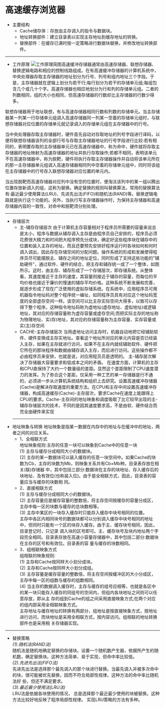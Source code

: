 # 高速缓存浏览器                                 
       
* 主要结构
  * Cache储存体：存放由主存调入的指令与数据块。
  * 地址转换部件：建立目录表以实现主存地址到缓存地址的转换。
  * 替换部件：在缓存已满时按一定策略进行数据块替换，并修改地址转换部件。
***
* 工作原理
![工作原理简图](http://a3.qpic.cn/psb?/V11SipxF4CTGfB/Uqhrl.vfWY8bF8kXgdQMBKI8zke0vNzpWndWfz3SzHc!/c/dCIBAAAAAAAA&ek=1&kp=1&pt=0&bo=fANmAXwDZgEBACc!&tl=3&vuin=1204373649&tm=1538794800&sce=60-2-2&rf=0-0)高速缓冲存储器通常由高速存储器、联想存储器、替换逻辑电路和相应的控制线路组成。在有高速缓冲存储器的计算机系统中，中央处理器存取主存储器的地址划分为行号、列号和组内地址三个字段。于是，主存储器就在逻辑上划分为若干行;每行划分为若干的存储单元组;每组包含几个或几十个字。高速存储器也相应地划分为行和列的存储单元组。二者的列数相同，组的大小也相同，但高速存储器的行数却比主存储器的行数少得多。
    
联想存储器用于地址联想，有与高速存储器相同行数和列数的存储单元。当主存储器某一列某一行存储单元组调入高速存储器同一列某一空着的存储单元组时，与联想存储器对应位置的存储单元就记录调入的存储单元组在主存储器中的行号。
      
当中央处理器存取主存储器时，硬件首先自动对存取地址的列号字段进行译码，以便将联想存储器该列的全部行号与存取主存储器地址的行号字段进行比较:若有相同的，表明要存取的主存储器单元已在高速存储器中，称为命中，硬件就将存取主存储器的地址映射为高速存储器的地址并执行存取操作;若都不相同，表明该单元不在高速存储器中，称为脱靶，硬件将执行存取主存储器操作并自动将该单元所在的那一主存储器单元组调入高速存储器相同列中空着的存储单元组中，同时将该组在主存储器中的行号存入联想存储器对应位置的单元内。

当出现脱靶而高速存储器对应列中没有空的位置时，便淘汰该列中的某一组以腾出位置存放新调入的组，这称为替换。确定替换的规则叫替换算法，常用的替换算法有:最近最少使用算法(LRU)、先进先出法(FIFO)和随机法(RAND)等。替换逻辑电路就是执行这个功能的。另外，当执行写主存储器操作时，为保持主存储器和高速存储器内容的一致性，对命中和脱靶须分别处理。
***
  * 存储层次
    * 主-辅存存储层次
    由于计算机主存容量相对于程序员所需要的容量来说总是太小，程序与数据从辅存调入主存是由程序员自己安排的，程序员必须花费很大精力和时间把大程序预先分成块，确定好这些程序块在辅存中的位置和装入主存的地址，而且还要预先安排好程序运行时各块如何和何时调入调出，因此存在存储空间的分配问题。操作系统的形成和发展使得程序员尽可能摆脱主、辅存之间的地址定位，同时形成了支持这些功能的"辅助硬件"，通过软件、硬件的结合，把主存和辅存统一成了一个整体，如图所示。这时，由主存、辅存形成了一个存储层次，即存储系统。从整体看，其速度接近于主存的速度，其容量则接近于辅存的容量，而每位的平均价格也接近于廉价的慢速的辅存平均价格。这种系统不断发展和完善，就逐步形成了现在广泛使用的虚拟存储系统。在系统中，应用程序员可用机器指令地址码对整个程序统一编址，如同程序员具有对应这个地址码宽度的全部虚存空间一样。该空间可以比主存实际空间大得多，以致可以存得下整个程序。这种指令地址码称为虚地址(虚存地址、虚拟地址)或逻辑地址，其对应的存储容量称为虚存容量或虚存空间;而把实际主存的地址称为物理地址、实(存)地址，其对应的存储容量称为主存容量、实存容量或实(主)存空间
    * CACHE-主存存储层次
    当用虚地址访问主存时，机器自动地把它经辅助软件、硬件变换成主存实地址。查看这个地址所对应的单元内容是否已经装入主存，如果在主存就进行访问，如果不在主存内就经辅助软件、硬件把它所在的那块程序和数据由辅存调入主存，而后进行访问。这些操作都不必由程序员来安排，也就是说，对应用程员员是透明的。 主-辅存层次解决了存储器大容量要求和低成本之间的矛盾。 在速度方面，计算机的主存和CPU直保持了大约一个数量级的差距。显然这个差距限制了CPU速度潜力的发挥。为了弥合这个差距，仅采用一种工艺的单一存储器是行不通的，必须进一步从计算机系统结构和组织上去研究。设置高速缓冲存储器(Cache)是解决存取速度的重要方法。在CPU和主存中间设置高速缓冲存储器，构成高速缓存(Cache)-主存层次，要求Cache在速度上能跟得上CPU的要求。Cache-主存间的地址映象和调度吸取了比它较早出现的主-辅存存储层次的技术，不同的是因其速度要求高，不是由软、硬件结合而完全由硬件来实现
    ***
  * 地址映象与转换
  地址映象是指某一数据在内存中的地址与在缓冲中的地址，两者之间的对应关系。  
    * 1、全相联方式  
        地址映象规则:主存的任意一块可以映象到Cache中的任意一块   
        (1) 主存与缓存分成相同大小的数据块。  
        (2) 主存的某一数据块可以装入缓存的任意一块空间中。如果Cache的块数为Cb，主存的块数为Mb，则映象关系共有Cb×Mb种。目录表存放在相关(联)存储器          中，其中包括三部分:数据块在主存的块地址、存入缓存后的块地址、及有效位(也称装入位)。由于是全相联方式，因此，目录表的容量应当与缓存的块数相          同。  
    * 2、直接相联方式  
    (1) 主存与缓存分成相同大小的数据块。  
    (2) 主存容量应是缓存容量的整数倍，将主存空间按缓存的容量分成区，主存中每一区的块数与缓存的总块数相等。  
    (3) 主存中某区的一块存入缓存时只能存入缓存中块号相同的位置。  
     主存中各区内相同块号的数据块都可以分别调入缓存中块号相同的地址中，但同时只能有一个区的块存入缓存。由于主、缓存块号相同，因此，目录登记时，只记录      调入块的区号即可。主、缓存块号及块内地址两个字段完全相同。目录表存放在高速小容量存储器中，其中包括二部分:数据块在主存的区号和有效位。目录表的容      量与缓存的块数相同。
    * 3、组相联映象方式  
    组相联的映象规则:  
      (1) 主存和Cache按同样大小划分成块。  
      (2) 主存和Cache按同样大小划分成组。  
      (3) 主存容量是缓存容量的整数倍，将主存空间按缓冲区的大小分成区，主存中每一区的组数与缓存的组数相同。  
      (4) 当主存的数据调入缓存时，主存与缓存的组号应相等，也就是各区中的某一块只能存入缓存的同组号的空间内，但组内各块地址之间则可以任意存放，即从主       存的组到Cache的组之间采用直接映象方式;在两个对应的组内部采用全相联映象方式。  
      主存地址与缓存地址的转换有两部分，组地址是按直接映象方式，按地址进行访问，而块地址是采用全相联方式，按内容访问。组相联的地址转换部件也是采用相       关存储器实现。
    
***
  * 替换策略  
      *(1).随机法(RAND法)*  
        随机法是随机地确定替换的存储块。设置一个随机数产生器，依据所产生的随机数，确定替换块。这种方法简单、易于实现，但命中率比较低。  
      *(2).先进先出法(FIFO法)*  
        先进先出法是选择那个最先调入的那个块进行替换。当最先调入并被多次命中的块，很可能被优先替换，因而不符合局部性规律。这种方法的命中率比随机法好         些，但还不满足要求。  
      *(3).最近最少使用法(LRU法)*  
        LRU法是依据各块使用的情况， 总是选择那个最近最少使用的块被替换。这种方法比较好地反映了程序局部性规律。 实现LRU策略的方法有多种。
